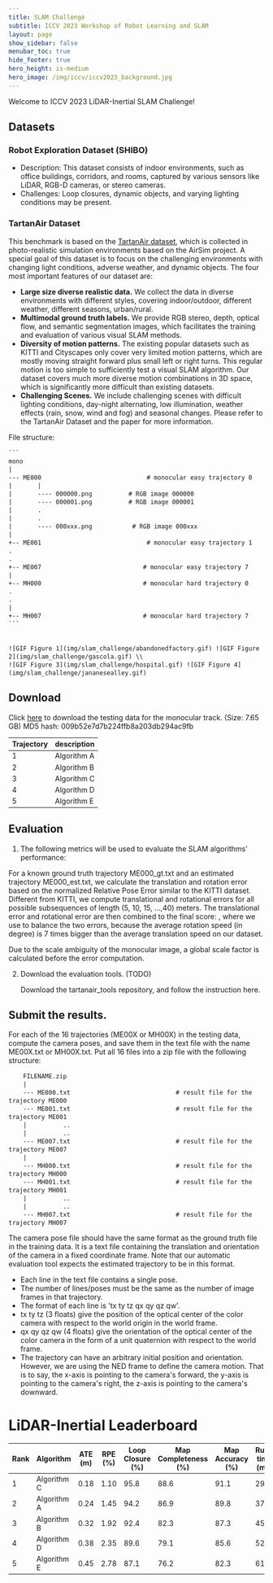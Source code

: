 ```yaml
---
title: SLAM Challenge
subtitle: ICCV 2023 Workshop of Robot Learning and SLAM
layout: page
show_sidebar: false
menubar_toc: true
hide_footer: true
hero_height: is-medium
hero_image: /img/iccv/iccv2023_background.jpg
---
```



Welcome to ICCV 2023 LiDAR-Inertial SLAM Challenge! 

## Datasets

### **Robot Exploration Dataset** (SHIBO)
   - Description: This dataset consists of indoor environments, such as office buildings, corridors, and rooms, captured by various sensors like LiDAR, RGB-D cameras, or stereo cameras.
   - Challenges: Loop closures, dynamic objects, and varying lighting conditions may be present.

### **TartanAir Dataset**
   This benchmark is based on the [TartanAir dataset](http://theairlab.org/tartanair-dataset/), which is collected in photo-realistic simulation environments based on the AirSim project. A special goal of this dataset is to focus on the challenging environments with changing light conditions, adverse weather, and dynamic objects. The four most important features of our dataset are:

   - **Large size diverse realistic data.** We collect the data in diverse environments with different styles, covering indoor/outdoor, different weather, different seasons, urban/rural.
   - **Multimodal ground truth labels.** We provide RGB stereo, depth, optical flow, and semantic segmentation images, which facilitates the training and evaluation of various visual SLAM methods. 
   - **Diversity of motion patterns.** The existing popular datasets such as KITTI and Cityscapes only cover very limited motion patterns, which are mostly moving straight forward plus small left or right turns. This regular motion is too simple to sufficiently test a visual SLAM algorithm. Our dataset covers much more diverse motion combinations in 3D space, which is significantly more difficult than existing datasets.
   - **Challenging Scenes.** We include challenging scenes with difficult lighting conditions, day-night alternating, low illumination, weather effects (rain, snow, wind and fog) and seasonal changes.
   Please refer to the TartanAir Dataset and the paper for more information. 

   File structure: 

    ```
    mono
    |
    --- ME000                             # monocular easy trajectory 0 
    |       |
    |       ---- 000000.png          # RGB image 000000
    |       ---- 000001.png          # RGB image 000001
    |       .
    |       .
    |       ---- 000xxx.png           # RGB image 000xxx
    |
    +-- ME001                             # monocular easy trajectory 1 
    .
    .
    +-- ME007                            # monocular easy trajectory 7 
    |
    +-- MH000                            # monocular hard trajectory 0 
    .
    .
    |
    +-- MH007                            # monocular hard trajectory 7
    ```


    ![GIF Figure 1](img/slam_challenge/abandonedfactory.gif) ![GIF Figure 2](img/slam_challenge/gascola.gif) \\
    ![GIF Figure 3](img/slam_challenge/hospital.gif) ![GIF Figure 4](img/slam_challenge/jananesealley.gif)

## Download 

Click [here](dummy) to download the testing data for the monocular track. (Size: 7.65 GB)
   MD5 hash: 009b52e7d7b224ffb8a203db294ac9fb

| Trajectory |   description     | 
|------|-----------------|
| 1    | Algorithm A     | 
| 2    | Algorithm B     | 
| 3    | Algorithm C     | 
| 4    | Algorithm D     |
| 5    | Algorithm E     | 

## Evaluation 

1. The following metrics will be used to evaluate the SLAM algorithms' performance:

For a known ground truth trajectory ME000_gt.txt and an estimated trajectory ME000_est.txt, we calculate the translation and rotation error based on the normalized Relative Pose Error similar to the KITTI dataset. Different from KITTI, we compute translational and rotational errors for all possible subsequences of length (5, 10, 15, ...,40) meters.  The translational error and rotational error are then combined to the final score:  , where we use  to balance the two errors, because the average rotation speed (in degree) is 7 times bigger than the average translation speed on our dataset. 

Due to the scale ambiguity of the monocular image, a global scale factor is calculated before the error computation. 

2. Download the evaluation tools. (TODO)

    Download the tartanair_tools repository, and follow the instruction here. 


## Submit the results. 

For each of the 16 trajectories (ME00X or MH00X) in the testing data, compute the camera poses, and save them in the text file with the name ME00X.txt or MH00X.txt. Put all 16 files into a zip file with the following structure: 

```
    FILENAME.zip
    |
    --- ME000.txt                             # result file for the trajectory ME000 
    --- ME001.txt                             # result file for the trajectory ME001
    |          ..
    |          ..
    --- ME007.txt                             # result file for the trajectory ME007
    |       
    --- MH000.txt                             # result file for the trajectory MH000
    --- MH001.txt                             # result file for the trajectory MH001
    |          ..
    |          ..
    --- MH007.txt                             # result file for the trajectory MH007 
```

The camera pose file should have the same format as the ground truth file in the training data. It is a text file containing the translation and orientation of the camera in a fixed coordinate frame. Note that our automatic evaluation tool expects the estimated trajectory to be in this format. 

- Each line in the text file contains a single pose.
- The number of lines/poses must be the same as the number of image frames in that trajectory. 
- The format of each line is 'tx ty tz qx qy qz qw'. 
- tx ty tz (3 floats) give the position of the optical center of the color camera with respect to the world origin in the world frame.
- qx qy qz qw (4 floats) give the orientation of the optical center of the color camera in the form of a unit quaternion with respect to the world frame. 
- The trajectory can have an arbitrary initial position and orientation. However, we are using the NED frame to define the camera motion. That is to say, the x-axis is pointing to the camera's forward, the y-axis is pointing to the camera's right, the z-axis is pointing to the camera's downward.


# LiDAR-Inertial Leaderboard

| Rank | Algorithm       | ATE (m)  | RPE (%)  | Loop Closure (%) | Map Completeness (%) | Map Accuracy (%) | Run-time (ms) | Memory (MB) |
|------|-----------------|----------|----------|------------------|---------------------|------------------|---------------|------------|
| 1    | Algorithm C     | 0.18     | 1.10     | 95.8             | 88.6                | 91.1             | 29.5          | 240.2      |
| 2    | Algorithm A     | 0.24     | 1.45     | 94.2             | 86.9                | 89.8             | 37.1          | 289.8      |
| 3    | Algorithm B     | 0.32     | 1.92     | 92.4             | 82.3                | 87.3             | 45.6          | 325.6      |
| 4    | Algorithm D     | 0.38     | 2.35     | 89.6             | 79.1                | 85.6             | 52.8          | 361.5      |
| 5    | Algorithm E     | 0.45     | 2.78     | 87.1             | 76.2                | 82.3             | 61.2          | 399.3      |
